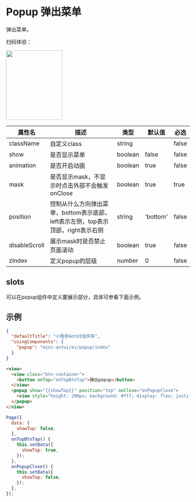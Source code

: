 # Popup 弹出菜单

弹出菜单。

扫码体验：

<img src="https://gw.alipayobjects.com/zos/rmsportal/JcqZNhoOVOHVrdDqQevk.jpeg" width="154" height="190" />


| 属性名 | 描述 | 类型 | 默认值 | 必选 |
|----|----|----|----|----|
| className | 自定义class | string | | false |
| show | 是否显示菜单 | boolean | false | false |
| animation | 是否开启动画 | boolean | true | false |
| mask | 是否显示mask，不显示时点击外部不会触发onClose | boolean| true | true |
| position | 控制从什么方向弹出菜单，bottom表示底部，left表示左侧，top表示顶部，right表示右侧 | string | 'bottom' | false |
| disableScroll | 展示mask时是否禁止页面滚动 | boolean | true | false |
| zIndex | 定义popup的层级 | number | 0 | false |

## slots

可以在popup组件中定义要展示部分，具体可参看下面示例。

## 示例

```json
{
  "defaultTitle": "小程序AntUI组件库",
  "usingComponents": {
    "popup": "mini-antui/es/popup/index"
  }
}
```

```html
<view>
  <view class="btn-container">
    <button onTap="onTopBtnTap">弹出popup</button>
  </view>
  <popup show="{{showTop}}" position="top" onClose="onPopupClose">
    <view style="height: 200px; background: #fff; display: flex; justify-content: center; align-items: center;">hello world</view>
  </popup>
</view>
```

```javascript
Page({
  data: {
    showTop: false,
  },
  onTopBtnTap() {
    this.setData({
      showTop: true,
    });
  },
  onPopupClose() {
    this.setData({
      showTop: false,
    });
  },
});
```
